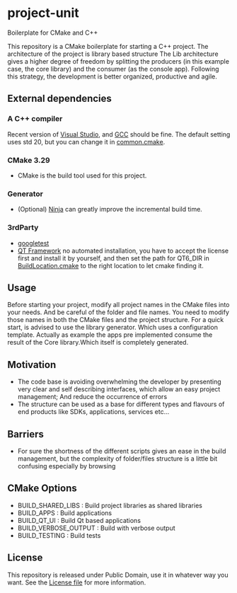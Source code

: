 # project-unit
 Boilerplate for CMake and C++

This repository is a CMake boilerplate for starting a C++ project.
The architecture of the project is library based structure
The Lib architecture gives a higher degree of freedom by splitting the producers (in this example case, the core library) and the consumer (as the console app).
Following this strategy, the development is better organized, productive and agile.

## External dependencies
### A C++ compiler
Recent version of [Visual Studio](https://www.visualstudio.com/), and [GCC](https://gcc.gnu.org/) should be fine.
The default setting uses std 20, but you can change it in [common.cmake](https://github.com/medaminben/project-unit/blob/main/cmake/Common.cmake).
### CMake 3.29
- CMake is the build tool used for this project.

### Generator
- (Optional) [Ninja](https://ninja-build.org/) can greatly improve the incremental build time.

### 3rdParty
- [googletest](https://github.com/google/googletest.git)
- [QT Framework](https://www.qt.io/) no automated installation, you have to accept the license first and install it by yourself, and then set the path for QT6_DIR in [BuildLocation.cmake](https://github.com/medaminben/project-unit/blob/main/cmake/BuildLocation.cmake) to the right location to let cmake finding it.

## Usage
Before starting your project, modify all project names in the CMake files into your needs. And be careful of the folder and file names. You need to modify those names in both the CMake files and the project structure. 
For a quick start, is advised to use the library generator. Which uses a configuration template. 
Actually as example the apps pre implemented consume the result of the Core library.Which itself is completely generated.  

## Motivation 
- The code base is avoiding overwhelming the developer by presenting very clear and self describing interfaces, which allow an easy project management; And reduce the occurrence of errors 
- The structure can be used as a base for different types and flavours of end products like SDKs, applications, services etc...
## Barriers
- For sure the shortness of the different scripts gives an ease in the build management, but the complexity of folder/files structure is a little bit confusing especially by browsing

## CMake Options
- BUILD_SHARED_LIBS : Build project libraries as shared libraries  
- BUILD_APPS : Build applications
- BUILD_QT_UI : Build Qt based applications
- BUILD_VERBOSE_OUTPUT : Build with verbose output  
- BUILD_TESTING : Build tests

## License
This repository is released under Public Domain, use it in whatever way you want. See the [License file](https://github.com/medaminben/project-unit/blob/main/LICENSE) for more information.

